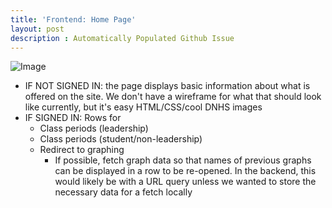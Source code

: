 ```yaml
---
title: 'Frontend: Home Page'
layout: post
description : Automatically Populated Github Issue
---
```


![Image](https://github.com/John-sCC/jcc_frontend/assets/111479240/920986be-e5ce-4e02-8e4a-7c08d195507f)

- IF NOT SIGNED IN: the page displays basic information about what is offered on the site. We don't have a wireframe for what that should look like currently, but it's easy HTML/CSS/cool DNHS images
- IF SIGNED IN: Rows for
    - Class periods (leadership)
    - Class periods (student/non-leadership)
    - Redirect to graphing
        - If possible, fetch graph data so that names of previous graphs can be displayed in a row to be re-opened. In the backend, this would likely be with a URL query unless we wanted to store the necessary data for a fetch locally

